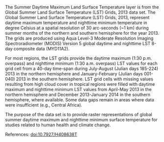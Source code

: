 The Summer Daytime Maximum Land Surface Temperature layer is from the Global Summer Land Surface Temperature (LST) Grids, 2013 data set. The Global Summer Land Surface Temperature (LST) Grids, 2013, represent daytime maximum temperature and nighttime minimum temperature in degree Celsius at a spatial resolution of 30 arc-seconds (~1 km) during summer months of the northern and southern hemisphere for the year 2013. The grids are produced using Aqua Level-3 Moderate Resolution Imaging Spectroradiometer (MODIS) Version 5 global daytime and nighttime LST 8-day composite data (MYD11A2).

For most regions, the LST grids provide the daytime maximum (1:30 p.m. overpass) and nighttime minimum (1:30 a.m. overpass) LST values for each grid cell from a 40-day time-span during July-August (Julian days 185-224) 2013 in the northern hemisphere and January-February (Julian days 001-040) 2013 in the southern hemisphere. LST grid cells with missing values resulting from high cloud cover in tropical regions were filled with daytime maximum and nighttime minimum LST values from April-May 2013 in the northern hemisphere and December 2013-January 2014 in the southern hemisphere, where available. Some data gaps remain in areas where data were insufficient (e.g., Central Africa).

The purpose of the data set is to provide raster representations of global summer daytime maximum and nighttime minimum surface temperature for studies related to human health and climate change.

References: [doi:10.7927/H408638T](https://doi.org/10.7927/H408638T)
